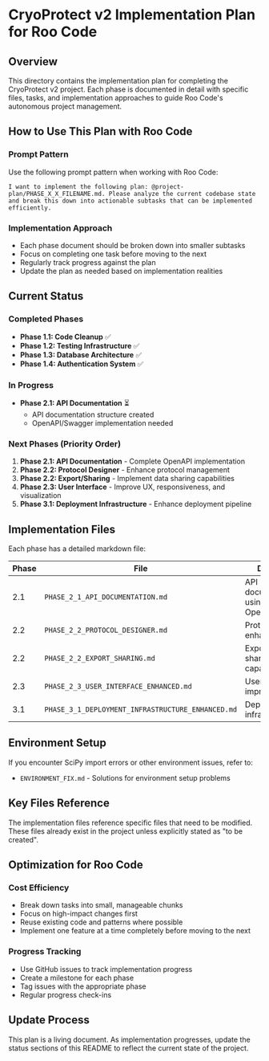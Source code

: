 # CryoProtect v2 Implementation Plan for Roo Code

## Overview
This directory contains the implementation plan for completing the CryoProtect v2 project. Each phase is documented in detail with specific files, tasks, and implementation approaches to guide Roo Code's autonomous project management.

## How to Use This Plan with Roo Code

### Prompt Pattern
Use the following prompt pattern when working with Roo Code:

```
I want to implement the following plan: @project-plan/PHASE_X_X_FILENAME.md. Please analyze the current codebase state and break this down into actionable subtasks that can be implemented efficiently.
```

### Implementation Approach
- Each phase document should be broken down into smaller subtasks
- Focus on completing one task before moving to the next
- Regularly track progress against the plan
- Update the plan as needed based on implementation realities

## Current Status

### Completed Phases
- **Phase 1.1: Code Cleanup** ✅
- **Phase 1.2: Testing Infrastructure** ✅ 
- **Phase 1.3: Database Architecture** ✅
- **Phase 1.4: Authentication System** ✅

### In Progress
- **Phase 2.1: API Documentation** ⏳
  - API documentation structure created
  - OpenAPI/Swagger implementation needed

### Next Phases (Priority Order)
1. **Phase 2.1: API Documentation** - Complete OpenAPI implementation
2. **Phase 2.2: Protocol Designer** - Enhance protocol management
3. **Phase 2.2: Export/Sharing** - Implement data sharing capabilities
4. **Phase 2.3: User Interface** - Improve UX, responsiveness, and visualization
5. **Phase 3.1: Deployment Infrastructure** - Enhance deployment pipeline

## Implementation Files

Each phase has a detailed markdown file:

| Phase | File | Description |
|-------|------|-------------|
| 2.1 | `PHASE_2_1_API_DOCUMENTATION.md` | API documentation using OpenAPI/Swagger |
| 2.2 | `PHASE_2_2_PROTOCOL_DESIGNER.md` | Protocol designer enhancement |
| 2.2 | `PHASE_2_2_EXPORT_SHARING.md` | Export and sharing capabilities |
| 2.3 | `PHASE_2_3_USER_INTERFACE_ENHANCED.md` | User interface improvements |
| 3.1 | `PHASE_3_1_DEPLOYMENT_INFRASTRUCTURE_ENHANCED.md` | Deployment infrastructure |

## Environment Setup

If you encounter SciPy import errors or other environment issues, refer to:
- `ENVIRONMENT_FIX.md` - Solutions for environment setup problems

## Key Files Reference

The implementation files reference specific files that need to be modified. These files already exist in the project unless explicitly stated as "to be created".

## Optimization for Roo Code

### Cost Efficiency
- Break down tasks into small, manageable chunks
- Focus on high-impact changes first
- Reuse existing code and patterns where possible
- Implement one feature at a time completely before moving to the next

### Progress Tracking
- Use GitHub issues to track implementation progress
- Create a milestone for each phase
- Tag issues with the appropriate phase
- Regular progress check-ins

## Update Process

This plan is a living document. As implementation progresses, update the status sections of this README to reflect the current state of the project.